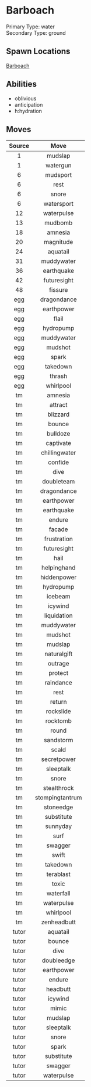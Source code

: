 # Barboach  
Primary Type: water  
Secondary Type: ground  
  
## Spawn Locations  
[Barboach](/data/spawn_presets/barboach.md)  
  
## Abilities  
  * oblivious
  * anticipation
  * h:hydration
  
  
## Moves  
  
| Source | Move |  
|:---:|:---:|  
| 1 | mudslap |  
| 1 | watergun |  
| 6 | mudsport |  
| 6 | rest |  
| 6 | snore |  
| 6 | watersport |  
| 12 | waterpulse |  
| 13 | mudbomb |  
| 18 | amnesia |  
| 20 | magnitude |  
| 24 | aquatail |  
| 31 | muddywater |  
| 36 | earthquake |  
| 42 | futuresight |  
| 48 | fissure |  
| egg | dragondance |  
| egg | earthpower |  
| egg | flail |  
| egg | hydropump |  
| egg | muddywater |  
| egg | mudshot |  
| egg | spark |  
| egg | takedown |  
| egg | thrash |  
| egg | whirlpool |  
| tm | amnesia |  
| tm | attract |  
| tm | blizzard |  
| tm | bounce |  
| tm | bulldoze |  
| tm | captivate |  
| tm | chillingwater |  
| tm | confide |  
| tm | dive |  
| tm | doubleteam |  
| tm | dragondance |  
| tm | earthpower |  
| tm | earthquake |  
| tm | endure |  
| tm | facade |  
| tm | frustration |  
| tm | futuresight |  
| tm | hail |  
| tm | helpinghand |  
| tm | hiddenpower |  
| tm | hydropump |  
| tm | icebeam |  
| tm | icywind |  
| tm | liquidation |  
| tm | muddywater |  
| tm | mudshot |  
| tm | mudslap |  
| tm | naturalgift |  
| tm | outrage |  
| tm | protect |  
| tm | raindance |  
| tm | rest |  
| tm | return |  
| tm | rockslide |  
| tm | rocktomb |  
| tm | round |  
| tm | sandstorm |  
| tm | scald |  
| tm | secretpower |  
| tm | sleeptalk |  
| tm | snore |  
| tm | stealthrock |  
| tm | stompingtantrum |  
| tm | stoneedge |  
| tm | substitute |  
| tm | sunnyday |  
| tm | surf |  
| tm | swagger |  
| tm | swift |  
| tm | takedown |  
| tm | terablast |  
| tm | toxic |  
| tm | waterfall |  
| tm | waterpulse |  
| tm | whirlpool |  
| tm | zenheadbutt |  
| tutor | aquatail |  
| tutor | bounce |  
| tutor | dive |  
| tutor | doubleedge |  
| tutor | earthpower |  
| tutor | endure |  
| tutor | headbutt |  
| tutor | icywind |  
| tutor | mimic |  
| tutor | mudslap |  
| tutor | sleeptalk |  
| tutor | snore |  
| tutor | spark |  
| tutor | substitute |  
| tutor | swagger |  
| tutor | waterpulse |  
  
